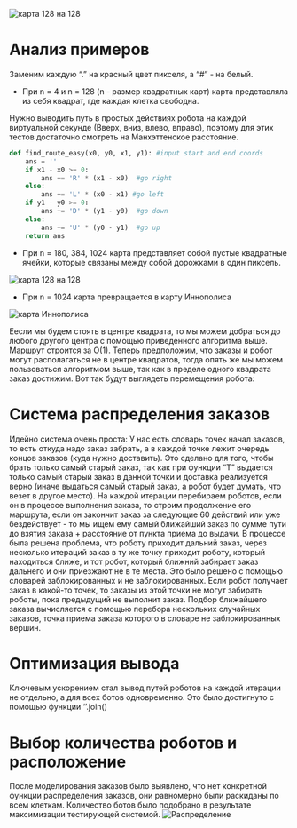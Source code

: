 ![карта 128 на 128](https://drive.google.com/uc?export=view&id=106qtsPsopzkFS6pH3Y7LJhC72V79IkJf)

# Анализ примеров
Заменим каждую “.” на красный цвет пикселя, а “#” - на белый.
- При n = 4 и n = 128 (n - размер квадратных карт) карта представляла из себя квадрат, где каждая клетка свободна.




Нужно выводить путь в простых действиях робота на каждой виртуальной секунде (Вверх, вниз, влево, вправо), поэтому для этих тестов достаточно смотреть на Манхэттенское расстояние. 
``` python
def find_route_easy(x0, y0, x1, y1): #input start and end coords
    ans = ''
    if x1 - x0 >= 0:
        ans += 'R' * (x1 - x0)  #go right
    else:
        ans += 'L' * (x0 - x1) #go left
    if y1 - y0 >= 0:
        ans += 'D' * (y1 - y0)  #go down
    else:
        ans += 'U' * (y0 - y1)  #go up
    return ans
```

	
- При n = 180, 384, 1024 карта представляет собой пустые квадратные ячейки, которые связаны между собой дорожками в один пиксель. 

![карта 128 на 128](https://drive.google.com/uc?export=view&id=1GjIhTwYBHyjgpZTT4PAjhFvbcIHRtV9e)

- При n = 1024 карта превращается в карту Иннополиса

![карта Иннополиса](https://drive.google.com/uc?export=view&id=1WsM2_F9elyg59w7ZYDwd77BhPVzZsXQO)

Еесли мы будем стоять в центре квадрата, то мы можем добраться до любого другого центра с помощью приведенного алгоритма выше. Маршрут строится за O(1). Теперь предположим, что заказы и робот могут располагаться не в центре квадратов, тогда опять же мы можем пользоваться алгоритмом выше, так как в пределе одного квадрата заказ достижим. Вот так будут выглядеть перемещения робота:

# Система распределения заказов
Идейно система очень проста: У нас есть словарь точек начал заказов, то есть откуда надо заказ забрать, а в каждой точке лежит очередь концов заказов (куда нужно доставить). Это сделано для того, чтобы брать только самый старый заказ, так как при функции “T” выдается только самый старый заказ в данной точки и доставка реализуется верно (иначе выдаться самый старый заказ, а робот будет думать, что везет в другое место). На каждой итерации перебираем роботов, если он в процессе выполнения заказа, то строим продолжение его маршрута, если он закончит заказ за следующие 60 действий или уже бездействует - то мы ищем ему самый ближайший заказ по сумме пути до взятия заказа + расстояние от пункта приема до выдачи. В процессе была решена проблема, что роботу приходит дальний заказ, через несколько итераций заказ в ту же точку приходит роботу, который находиться ближе, и тот робот, который ближний забирает заказ дальнего и они приезжают не в те места. Это было решено с помощью словарей заблокированных и не заблокированных. Если робот получает заказ в какой-то точек, то заказы из этой точки не могут забирать роботы, пока предыдущий не выполнит заказ. Подбор ближайшего заказа вычисляется с помощью перебора нескольких случайных заказов, точка приема заказа которого в словаре не заблокированных вершин. 

# Оптимизация вывода
Ключевым ускорением стал вывод путей роботов на каждой итерации не отдельно, а для всех ботов одновременно. Это было достигнуто с помощью функции ‘’.join()

# Выбор количества роботов и расположение
После моделирования заказов было выявлено, что нет конкретной функции распределения заказов, они равномерно были раскиданы по всем клеткам. Количество ботов было подобрано в результате максимизации тестирующей системой. 
![Распределение](https://drive.google.com/uc?export=view&id=1u8pISWoy35D1HYJKIJsnwHVX6eLIxyX0)
